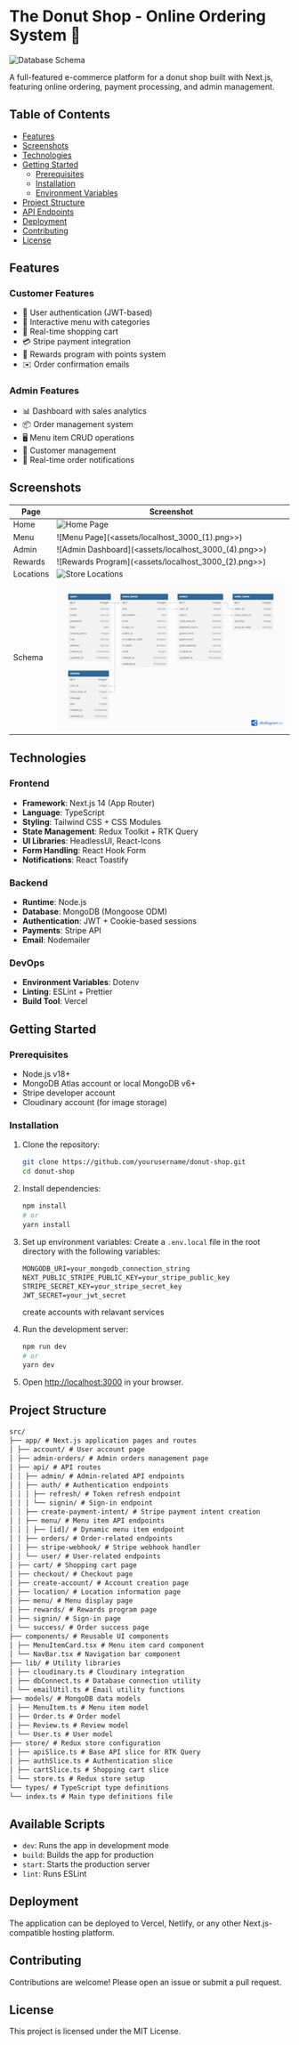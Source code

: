# The Donut Shop - Online Ordering System 🍩

![Database Schema](assets/database-schema.png)

A full-featured e-commerce platform for a donut shop built with Next.js, featuring online ordering, payment processing, and admin management.

## Table of Contents

- [Features](#features)
- [Screenshots](#screenshots)
- [Technologies](#technologies)
- [Getting Started](#getting-started)
  - [Prerequisites](#prerequisites)
  - [Installation](#installation)
  - [Environment Variables](#environment-variables)
- [Project Structure](#project-structure)
- [API Endpoints](#api-endpoints)
- [Deployment](#deployment)
- [Contributing](#contributing)
- [License](#license)

## Features

### Customer Features

- 🚀 User authentication (JWT-based)
- 🍩 Interactive menu with categories
- 🛒 Real-time shopping cart
- 💳 Stripe payment integration
- 🎯 Rewards program with points system
- ✉️ Order confirmation emails

### Admin Features

- 📊 Dashboard with sales analytics
- 📦 Order management system
- 🖥️ Menu item CRUD operations
- 📝 Customer management
- 🔔 Real-time order notifications

## Screenshots

| Page      | Screenshot                                            |
| --------- | ----------------------------------------------------- |
| Home      | ![Home Page](assets/ocalhost_3000_.png)               |
| Menu      | ![Menu Page](<assets/localhost_3000_(1).png>>)        |
| Admin     | ![Admin Dashboard](<assets/localhost_3000_(4).png>>)  |
| Rewards   | ![Rewards Program](<assets/localhost_3000_(2).png>>)  |
| Locations | ![Store Locations](assets/ocalhost_3000_location.png) |
| Schema    | ![Database Schema](assets/Untitled.png)               |

## Technologies

### Frontend

- **Framework**: Next.js 14 (App Router)
- **Language**: TypeScript
- **Styling**: Tailwind CSS + CSS Modules
- **State Management**: Redux Toolkit + RTK Query
- **UI Libraries**: HeadlessUI, React-Icons
- **Form Handling**: React Hook Form
- **Notifications**: React Toastify

### Backend

- **Runtime**: Node.js
- **Database**: MongoDB (Mongoose ODM)
- **Authentication**: JWT + Cookie-based sessions
- **Payments**: Stripe API
- **Email**: Nodemailer

### DevOps

- **Environment Variables**: Dotenv
- **Linting**: ESLint + Prettier
- **Build Tool**: Vercel

## Getting Started

### Prerequisites

- Node.js v18+
- MongoDB Atlas account or local MongoDB v6+
- Stripe developer account
- Cloudinary account (for image storage)

### Installation

1. Clone the repository:

   ```bash
   git clone https://github.com/yourusername/donut-shop.git
   cd donut-shop

   ```

2. Install dependencies:

   ```bash
   npm install
   # or
   yarn install
   ```

3. Set up environment variables:
   Create a `.env.local` file in the root directory with the following variables:

   ```
   MONGODB_URI=your_mongodb_connection_string
   NEXT_PUBLIC_STRIPE_PUBLIC_KEY=your_stripe_public_key
   STRIPE_SECRET_KEY=your_stripe_secret_key
   JWT_SECRET=your_jwt_secret
   ```

   create accounts with relavant services

4. Run the development server:

   ```bash
   npm run dev
   # or
   yarn dev
   ```

5. Open [http://localhost:3000](http://localhost:3000) in your browser.

## Project Structure

```
src/
├── app/ # Next.js application pages and routes
│ ├── account/ # User account page
│ ├── admin-orders/ # Admin orders management page
│ ├── api/ # API routes
│ │ ├── admin/ # Admin-related API endpoints
│ │ ├── auth/ # Authentication endpoints
│ │ │ ├── refresh/ # Token refresh endpoint
│ │ │ └── signin/ # Sign-in endpoint
│ │ ├── create-payment-intent/ # Stripe payment intent creation
│ │ ├── menu/ # Menu item API endpoints
│ │ │ ├── [id]/ # Dynamic menu item endpoint
│ │ ├── orders/ # Order-related endpoints
│ │ ├── stripe-webhook/ # Stripe webhook handler
│ │ └── user/ # User-related endpoints
│ ├── cart/ # Shopping cart page
│ ├── checkout/ # Checkout page
│ ├── create-account/ # Account creation page
│ ├── location/ # Location information page
│ ├── menu/ # Menu display page
│ ├── rewards/ # Rewards program page
│ ├── signin/ # Sign-in page
│ └── success/ # Order success page
├── components/ # Reusable UI components
│ ├── MenuItemCard.tsx # Menu item card component
│ └── NavBar.tsx # Navigation bar component
├── lib/ # Utility libraries
│ ├── cloudinary.ts # Cloudinary integration
│ ├── dbConnect.ts # Database connection utility
│ └── emailUtil.ts # Email utility functions
├── models/ # MongoDB data models
│ ├── MenuItem.ts # Menu item model
│ ├── Order.ts # Order model
│ ├── Review.ts # Review model
│ └── User.ts # User model
├── store/ # Redux store configuration
│ ├── apiSlice.ts # Base API slice for RTK Query
│ ├── authSlice.ts # Authentication slice
│ ├── cartSlice.ts # Shopping cart slice
│ └── store.ts # Redux store setup
└── types/ # TypeScript type definitions
└── index.ts # Main type definitions file
```

## Available Scripts

- `dev`: Runs the app in development mode
- `build`: Builds the app for production
- `start`: Starts the production server
- `lint`: Runs ESLint

## Deployment

The application can be deployed to Vercel, Netlify, or any other Next.js-compatible hosting platform.

## Contributing

Contributions are welcome! Please open an issue or submit a pull request.

## License

This project is licensed under the MIT License.
